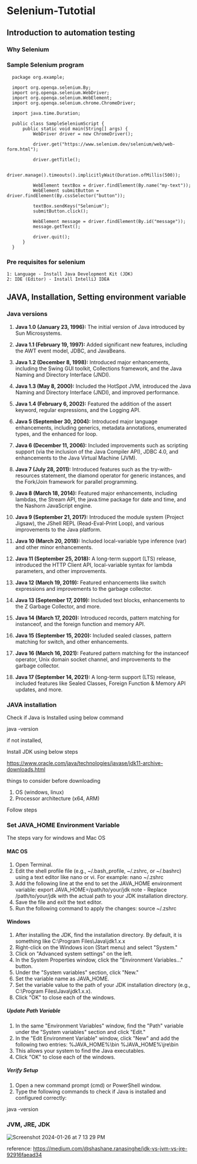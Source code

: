 # Selenium-Tutotial
## Introduction to automation testing
### Why Selenium 
### Sample Selenium program

 
      package org.example;
      
      import org.openqa.selenium.By;
      import org.openqa.selenium.WebDriver;
      import org.openqa.selenium.WebElement;
      import org.openqa.selenium.chrome.ChromeDriver;
      
      import java.time.Duration;
      
      public class SampleSeleniumScript {
          public static void main(String[] args) {
              WebDriver driver = new ChromeDriver();
      
              driver.get("https://www.selenium.dev/selenium/web/web-form.html");
      
              driver.getTitle();
      
              driver.manage().timeouts().implicitlyWait(Duration.ofMillis(500));
      
              WebElement textBox = driver.findElement(By.name("my-text"));
              WebElement submitButton = driver.findElement(By.cssSelector("button"));
      
              textBox.sendKeys("Selenium");
              submitButton.click();
      
              WebElement message = driver.findElement(By.id("message"));
              message.getText();
      
              driver.quit();
          }
      }

### Pre requisites for selenium
    1: Language - Install Java Development Kit (JDK)
    2: IDE (Editor) - Install IntelliJ IDEA

## JAVA, Installation, Setting environment variable
### Java versions
1. **Java 1.0 (January 23, 1996):** The initial version of Java introduced by Sun Microsystems.

2. **Java 1.1 (February 19, 1997):** Added significant new features, including the AWT event model, JDBC, and JavaBeans.

3. **Java 1.2 (December 8, 1998):** Introduced major enhancements, including the Swing GUI toolkit, Collections framework, and the Java Naming and Directory Interface (JNDI).

4. **Java 1.3 (May 8, 2000):** Included the HotSpot JVM, introduced the Java Naming and Directory Interface (JNDI), and improved performance.

5. **Java 1.4 (February 6, 2002):** Featured the addition of the assert keyword, regular expressions, and the Logging API.

6. **Java 5 (September 30, 2004):** Introduced major language enhancements, including generics, metadata annotations, enumerated types, and the enhanced for loop.

7. **Java 6 (December 11, 2006):** Included improvements such as scripting support (via the inclusion of the Java Compiler API), JDBC 4.0, and enhancements to the Java Virtual Machine (JVM).

8. **Java 7 (July 28, 2011):** Introduced features such as the try-with-resources statement, the diamond operator for generic instances, and the Fork/Join framework for parallel programming.

9. **Java 8 (March 18, 2014):** Featured major enhancements, including lambdas, the Stream API, the java.time package for date and time, and the Nashorn JavaScript engine.

10. **Java 9 (September 21, 2017):** Introduced the module system (Project Jigsaw), the JShell REPL (Read-Eval-Print Loop), and various improvements to the Java platform.

11. **Java 10 (March 20, 2018):** Included local-variable type inference (var) and other minor enhancements.

12. **Java 11 (September 25, 2018):** A long-term support (LTS) release, introduced the HTTP Client API, local-variable syntax for lambda parameters, and other improvements.

13. **Java 12 (March 19, 2019):** Featured enhancements like switch expressions and improvements to the garbage collector.

14. **Java 13 (September 17, 2019):** Included text blocks, enhancements to the Z Garbage Collector, and more.

15. **Java 14 (March 17, 2020):** Introduced records, pattern matching for instanceof, and the foreign function and memory API.

16. **Java 15 (September 15, 2020):** Included sealed classes, pattern matching for switch, and other enhancements.

17. **Java 16 (March 16, 2021):** Featured pattern matching for the instanceof operator, Unix domain socket channel, and improvements to the garbage collector.

18. **Java 17 (September 14, 2021):** A long-term support (LTS) release, included features like Sealed Classes, Foreign Function & Memory API updates, and more.

### JAVA installation

Check if Java is Installed using below command

java -version

if not installed, 

Install JDK using below steps

https://www.oracle.com/java/technologies/javase/jdk11-archive-downloads.html

things to consider before downloading
1. OS (windows, linux)
2. Processor architecture (x64, ARM)

Follow steps 
### Set JAVA_HOME Environment Variable
The steps vary for windows and Mac OS 
#### MAC OS 
1. Open Terminal.
2. Edit the shell profile file (e.g., ~/.bash_profile, ~/.zshrc, or ~/.bashrc) using a text editor like nano or vi. For example:
nano ~/.zshrc
3. Add the following line at the end to set the JAVA_HOME environment variable:
export JAVA_HOME=/path/to/your/jdk
note - Replace /path/to/your/jdk with the actual path to your JDK installation directory.
4. Save the file and exit the text editor.
5. Run the following command to apply the changes:
source ~/.zshrc

#### Windows
1. After installing the JDK, find the installation directory. By default, it is something like C:\Program Files\Java\jdk1.x.x
2. Right-click on the Windows icon (Start menu) and select "System."
3. Click on "Advanced system settings" on the left.
4. In the System Properties window, click the "Environment Variables..." button.
5. Under the "System variables" section, click "New."
6. Set the variable name as JAVA_HOME.
7. Set the variable value to the path of your JDK installation directory (e.g., C:\Program Files\Java\jdk1.x.x).
8. Click "OK" to close each of the windows.


  ##### Update Path Variable
  1. In the same "Environment Variables" window, find the "Path" variable under the "System variables" section and click "Edit."
  2. In the "Edit Environment Variable" window, click "New" and add the following two entries:
  %JAVA_HOME%\bin
  %JAVA_HOME%\jre\bin
  3. This allows your system to find the Java executables.
  4. Click "OK" to close each of the windows.
  
  
  ##### Verify Setup
  1. Open a new command prompt (cmd) or PowerShell window.
  2. Type the following commands to check if Java is installed and configured correctly:
  
  java -version


### JVM, JRE, JDK

![Screenshot 2024-01-26 at 7 13 29 PM](https://github.com/naditraining/Selenium-Tutotial/assets/157560787/b44d7870-6c1a-40e3-9b6d-97ae1bcbaa8e)

reference: https://medium.com/@shashane.ranasinghe/jdk-vs-jvm-vs-jre-92916faead34
